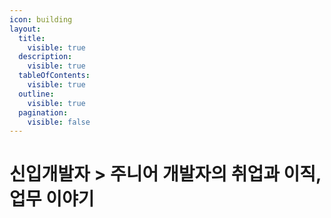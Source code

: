 ```yaml
---
icon: building
layout:
  title:
    visible: true
  description:
    visible: true
  tableOfContents:
    visible: true
  outline:
    visible: true
  pagination:
    visible: false
---
```


# 신입개발자 > 주니어 개발자의 취업과 이직, 업무 이야기

